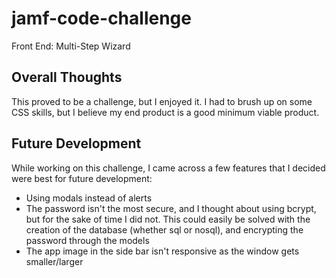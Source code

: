 # jamf-code-challenge
Front End: Multi-Step Wizard

## Overall Thoughts
This proved to be a challenge, but I enjoyed it. I had to brush up on some CSS skills, but I believe my end product is a good minimum viable product.

## Future Development
While working on this challenge, I came across a few features that I decided were best for future development:
- Using modals instead of alerts
- The password isn't the most secure, and I thought about using bcrypt, but for the sake of time I did not. This could easily be solved with the creation of the database (whether sql or nosql), and encrypting the password through the models
- The app image in the side bar isn't responsive as the window gets smaller/larger

